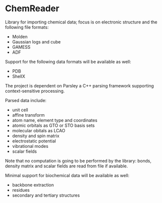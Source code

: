 ChemReader
==========

Library for importing chemical data; focus is on electronic structure and the following file formats:

* Molden
* Gaussian logs and cube
* GAMESS
* ADF

Support for the following data formats will be available as well:

* PDB
* ShellX

The project is dependent on Parsley a C++ parsing framework supporting context-sensitive processing.

Parsed data include:

* unit cell
* affine transform
* atom name, element type and coordinates
* atomic orbitals as GTO or STO basis sets
* molecular obitals as LCAO
* density and spin matrix
* electrostatic potential
* vibrational modes
* scalar fields

Note that no computation is going to be performed by the library: bonds, density matrix and scalar fields are read
from file if available.


Minimal support for biochemical data will be available as well:

* backbone extraction
* residues
* secondary and tertiary structures
